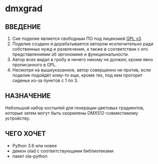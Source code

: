 # dmxgrad

## ВВЕДЕНИЕ

1. Сие поделие является свободным ПО под лицензией [GPL v3](https://www.gnu.org/licenses/gpl.html).
2. Поделие создано и дорабатывается автором исключительно ради собственных
   нужд и развлечения, а также в соответствии с его представлениями об эргономике
   и функциональности.
3. Автор всех видал в гробу и ничего никому не должен, кроме явно
   прописанного в GPL.
4. Несмотря на вышеуказанное, автор совершенно не против, если поделие
   подойдёт кому-то еще, кроме тех, под кем прогорит сиденье из-за пунктов
   с 1 по 3.

## НАЗНАЧЕНИЕ

Небольшой набор костылей для генерации цветовых градиентов, которые
затем могут быть скормлены DMX512-совместимому устройству.

## ЧЕГО ХОЧЕТ

  - Python 3.6 или новее
  - демон olad с соответствующими библиотеками
  - пакет ola-python
